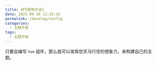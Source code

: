 ```yaml
---
title: API使用方法1
date: 2025-09-30 11:35:43
permalink: /develop/config
categories:
  - 主题开发
tags:
  - 主题开发
---
```


只要会编写 `Vue` 组件，那么就可以发挥您天马行空的想象力，来构建自己的主题。
